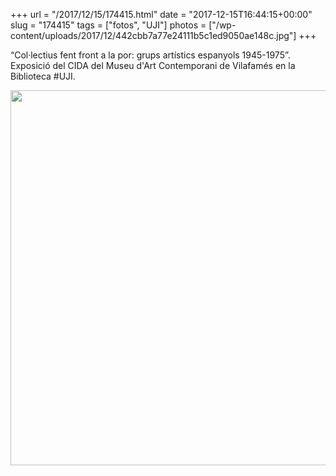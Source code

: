 +++
url = "/2017/12/15/174415.html"
date = "2017-12-15T16:44:15+00:00"
slug = "174415"
tags = ["fotos", "UJI"]
photos = ["/wp-content/uploads/2017/12/442cbb7a77e24111b5c1ed9050ae148c.jpg"]
+++

“Col·lectius fent front a la por: grups artístics espanyols 1945-1975”. Exposició del CIDA del Museu d'Art Contemporani de Vilafamés en la Biblioteca #UJI.

<img src="/wp-content/uploads/2017/12/442cbb7a77e24111b5c1ed9050ae148c.jpg" width="600" height="600" />

